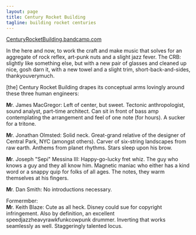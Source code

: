 ```yaml
---
layout: page
title: Century Rocket Building
tagline: building rocket centuries
---
```


[CenturyRocketBuilding.bandcamp.com](http://centuryrocketbuilding.bandcamp.com)

In the here and now, to work the craft  and make music that solves for an aggregate of rock reflex, art-punk nuts and a slight jazz fever.  The CRB: slightly like something else, but with a new pair of glasses and cleaned up nice, gosh darn it, with a new towel and a slight trim, short-back-and-sides, thankyouverymuch.

[the] Century Rocket Building drapes its conceptual arms lovingly around these three human engineers:

**M**r. James MacGregor: Left of center, but sweet. Tectonic anthropologist, sound analyst, part-time architect. Can sit in front of bass amp contemplating the arrangement and feel of one note (for hours). A sucker for a tritone.


**M**r. Jonathan Olmsted: Solid neck. Great-grand relative of the designer of Central Park, NYC (amongst others). Carver of six-string landscapes from raw earth.  Anthems from planet rhythms. Stars sleep upon his brow.

**M**r. Joseph "Sepi" Messina III:  Happy-go-lucky fret whiz.  The guy who knows a guy and they all know him. Magnetic maniac who either has a kind word or a snappy quip for folks of all ages. The notes, they warm themselves at his fingers.

**M**r. Dan Smith: No introductions necessary.

Formermber:<br>
**M**r. Keith Blaze: Cute as all heck. Disney could sue for copyright infringement. Also by definition, an excellent speedjazzheavyrawkfunkcowpunk drummer. Inverting that works seamlessly as well. Staggeringly talented locus.
